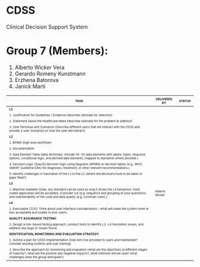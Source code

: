 # CDSS
Clinical Decision Support System

# Group 7 (Members):
1. Alberto Wicker Vera
2. Gerardo Romeny Kunstmann
3. Erzhena Batorova
4. Janick Marti


<table>
  <thead>
    <tr>
      <th><span style="font-size:0.5em;">TASK</span></th>
      <th><span style="font-size:0.5em;">DELIVERED BY</span></th>
      <th><span style="font-size:0.5em;">STATUS</span></th>
    </tr>
  </thead>
  <tbody>
    <tr>
      <td><span style="font-size:0.5em;"><strong>L1</strong></span></td>
      <td><span style="font-size:0.5em;"></span></td>
      <td><span style="font-size:0.5em;"></span></td>
    </tr>
    <tr>
      <td><span style="font-size:0.5em;">1. Justification for Guidelines / Evidence (describe rationale for selection)</span></td>
      <td><span style="font-size:0.5em;"></span></td>
      <td><span style="font-size:0.5em;"></span></td>
    </tr>
    <tr>
      <td><span style="font-size:0.5em;">2. Statement About the Healthcare Need (describe rationale for the problem to address)</span></td>
      <td><span style="font-size:0.5em;"></span></td>
      <td><span style="font-size:0.5em;"></span></td>
    </tr>
    <tr>
      <td><span style="font-size:0.5em;">3. User Personas and Scenarios (Describe different users that will interact with the CDSS and provide 2 user scenarios on how the user will interact)</span></td>
      <td><span style="font-size:0.5em;"></span></td>
      <td><span style="font-size:0.5em;"></span></td>
    </tr>
    <tr>
      <td><span style="font-size:0.5em;"><strong>L2</strong></span></td>
      <td><span style="font-size:0.5em;"></span></td>
      <td><span style="font-size:0.5em;"></span></td>
    </tr>
    <tr>
      <td><span style="font-size:0.5em;">1. BPMN (high level workflow)</span></td>
      <td><span style="font-size:0.5em;"></span></td>
      <td><span style="font-size:0.5em;"></span></td>
    </tr>
    <tr>
      <td><span style="font-size:0.5em;">2. Documentation</span></td>
      <td><span style="font-size:0.5em;"></span></td>
      <td><span style="font-size:0.5em;"></span></td>
    </tr>
    <tr>
      <td><span style="font-size:0.5em;">3. Data Element Table (data dictionary: Include 30-50 data elements with labels, types, response options, conditional logic, and derived data elements, mapped to standards where possible.)</span></td>
      <td><span style="font-size:0.5em;"></span></td>
      <td><span style="font-size:0.5em;"></span></td>
    </tr>
    <tr>
      <td><span style="font-size:0.5em;">4. Decision Logic (Specify decision logic using diagrams (BPMN) or decision tables (e.g., WHO SMART Guideline DAK) for diagnoses, treatment, or other relevant recommendations.)</span></td>
      <td><span style="font-size:0.5em;"></span></td>
      <td><span style="font-size:0.5em;"></span></td>
    </tr>
    <tr>
      <td><span style="font-size:0.5em;">5. Identify challenges in translation of the L1 to the L2 (where did decisions have to be taken or gaps filled?)</span></td>
      <td><span style="font-size:0.5em;"></span></td>
      <td><span style="font-size:0.5em;"></span></td>
    </tr>
    <tr>
      <td><span style="font-size:0.5em;"><strong>L3</strong></span></td>
      <td><span style="font-size:0.5em;"></span></td>
      <td><span style="font-size:0.5em;"></span></td>
    </tr>
    <tr>
      <td><span style="font-size:0.5em;">1. Machine readable Code: any standard can be used as long it drives the L4 behaviour. Hard coded application will be accepted. (Consider UX (e.g. sequence and grouping of your questions) and maintainability of the code and data quality (e.g. constrain rules).)</span></td>
      <td><span style="font-size:0.5em;">Alberto Wicker</span></td>
      <td><span style="font-size:0.5em;"></span></td>
    </tr>
    <tr>
      <td><span style="font-size:0.5em;"><strong>L4</strong></span></td>
      <td><span style="font-size:0.5em;"></span></td>
      <td><span style="font-size:0.5em;"></span></td>
    </tr>
    <tr>
      <td><span style="font-size:0.5em;">1. Executable CDSS: Think about user interface considerations – what will make the system more or less acceptable and usable to end-users.</span></td>
      <td><span style="font-size:0.5em;"></span></td>
      <td><span style="font-size:0.5em;"></span></td>
    </tr>
    <tr>
      <td><span style="font-size:0.5em;"><strong>QUALITY ASSURANCE TESTING:</strong></span></td>
      <td><span style="font-size:0.5em;"></span></td>
      <td><span style="font-size:0.5em;"></span></td>
    </tr>
    <tr>
      <td><span style="font-size:0.5em;">1. Design a risk-based testing approach, conduct tests to identify L2-L4 translation issues, and address any bugs or issues found.</span></td>
      <td><span style="font-size:0.5em;"></span></td>
      <td><span style="font-size:0.5em;"></span></td>
    </tr>
    <tr>
      <td><span style="font-size:0.5em;"><strong>IDENTIFICATION, MONITORING AND EVALUATION STRATEGY:</strong></span></td>
      <td><span style="font-size:0.5em;"></span></td>
      <td><span style="font-size:0.5em;"></span></td>
    </tr>
    <tr>
      <td><span style="font-size:0.5em;">1. Outline a plan for CDSS Implementation (how will it be provided to users and maintained? consider existing systems and user training)</span></td>
      <td><span style="font-size:0.5em;"></span></td>
      <td><span style="font-size:0.5em;"></span></td>
    </tr>
    <tr>
      <td><span style="font-size:0.5em;">2. Describe the approach for monitoring and evaluation (what are the objectives at different stages of maturity?, what are the positive and negative impacts?, what methods will be used? what challenges does the group anticipate?)</span></td>
      <td><span style="font-size:0.5em;"></span></td>
      <td><span style="font-size:0.5em;"></span></td>
    </tr>
  </tbody>
</table>

